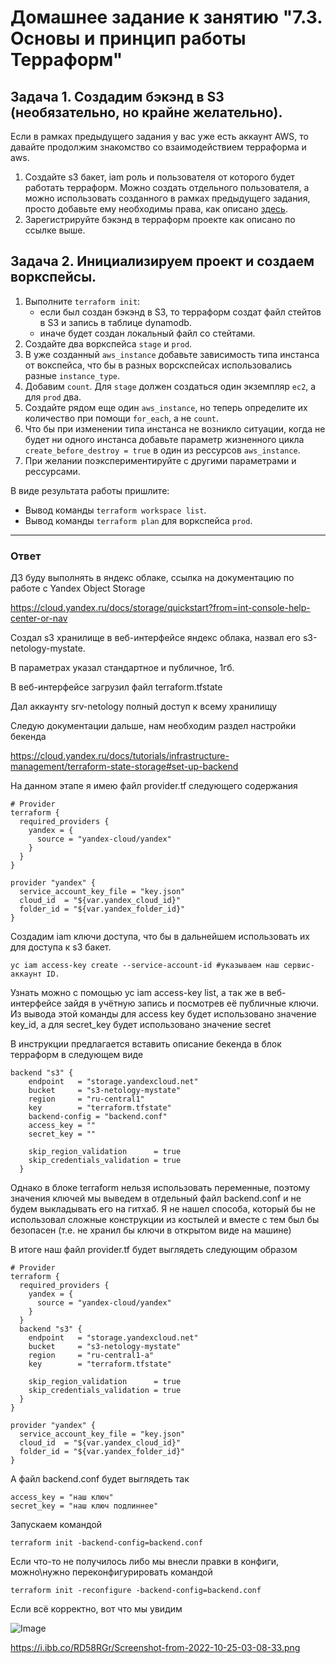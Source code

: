 # Домашнее задание к занятию "7.3. Основы и принцип работы Терраформ"

## Задача 1. Создадим бэкэнд в S3 (необязательно, но крайне желательно).

Если в рамках предыдущего задания у вас уже есть аккаунт AWS, то давайте продолжим знакомство со взаимодействием
терраформа и aws. 

1. Создайте s3 бакет, iam роль и пользователя от которого будет работать терраформ. Можно создать отдельного пользователя,
а можно использовать созданного в рамках предыдущего задания, просто добавьте ему необходимы права, как описано 
[здесь](https://www.terraform.io/docs/backends/types/s3.html).
1. Зарегистрируйте бэкэнд в терраформ проекте как описано по ссылке выше. 


## Задача 2. Инициализируем проект и создаем воркспейсы. 

1. Выполните `terraform init`:
    * если был создан бэкэнд в S3, то терраформ создат файл стейтов в S3 и запись в таблице 
dynamodb.
    * иначе будет создан локальный файл со стейтами.  
1. Создайте два воркспейса `stage` и `prod`.
1. В уже созданный `aws_instance` добавьте зависимость типа инстанса от вокспейса, что бы в разных ворскспейсах 
использовались разные `instance_type`.
1. Добавим `count`. Для `stage` должен создаться один экземпляр `ec2`, а для `prod` два. 
1. Создайте рядом еще один `aws_instance`, но теперь определите их количество при помощи `for_each`, а не `count`.
1. Что бы при изменении типа инстанса не возникло ситуации, когда не будет ни одного инстанса добавьте параметр
жизненного цикла `create_before_destroy = true` в один из рессурсов `aws_instance`.
1. При желании поэкспериментируйте с другими параметрами и рессурсами.

В виде результата работы пришлите:
* Вывод команды `terraform workspace list`.
* Вывод команды `terraform plan` для воркспейса `prod`.  

---

### Ответ
ДЗ буду выполнять в яндекс облаке, ссылка на документацию по работе с Yandex Object Storage

https://cloud.yandex.ru/docs/storage/quickstart?from=int-console-help-center-or-nav


Создал s3 хранилище в веб-интерфейсе яндекс облака, назвал его s3-netology-mystate.

В параметрах указал стандартное и публичное, 1гб.

В веб-интерфейсе загрузил файл terraform.tfstate

Дал аккаунту srv-netology полный доступ к всему хранилищу

Следую документации дальше, нам необходим раздел настройки бекенда

https://cloud.yandex.ru/docs/tutorials/infrastructure-management/terraform-state-storage#set-up-backend

На данном этапе я имею файл provider.tf следующего содержания

```
# Provider
terraform {
  required_providers {
    yandex = {
      source = "yandex-cloud/yandex"
    }
  }
}

provider "yandex" {
  service_account_key_file = "key.json"
  cloud_id  = "${var.yandex_cloud_id}"
  folder_id = "${var.yandex_folder_id}"
}

```
Создадим iam ключи доступа, что бы в дальнейшем использовать их для доступа к s3 бакет.
```
yc iam access-key create --service-account-id #указываем наш сервис-аккаунт ID. 
```
Узнать можно с помощью yc iam access-key list, а так же в веб-интерфейсе зайдя в учётную запись и посмотрев её публичные ключи.
Из вывода этой команды для access key будет использовано значение key_id, а для secret_key будет использовано значение secret


В инструкции предлагается вставить описание бекенда в блок терраформ в следующем виде
```
backend "s3" {
    endpoint   = "storage.yandexcloud.net"
    bucket     = "s3-netology-mystate"
    region     = "ru-central1"
    key        = "terraform.tfstate"
    backend-config = "backend.conf"
    access_key = ""
    secret_key = ""

    skip_region_validation      = true
    skip_credentials_validation = true
  }
```
Однако в блоке terraform нельзя использовать переменные, поэтому значения ключей мы выведем в отдельный файл backend.conf и не будем выкладывать его на гитхаб. Я не нашел способа, который бы не использовал сложные конструкции из костылей и вместе с тем был бы безопасен (т.е. не хранил бы ключи в открытом виде на машине)

В итоге наш файл provider.tf будет выглядеть следующим образом 
```
# Provider
terraform {
  required_providers {
    yandex = {
      source = "yandex-cloud/yandex"
    }
  }
  backend "s3" {
    endpoint   = "storage.yandexcloud.net"
    bucket     = "s3-netology-mystate"
    region     = "ru-central1-a"
    key        = "terraform.tfstate"
        
    skip_region_validation      = true
    skip_credentials_validation = true
  }
}

provider "yandex" {
  service_account_key_file = "key.json"
  cloud_id  = "${var.yandex_cloud_id}"
  folder_id = "${var.yandex_folder_id}"
}
```
А файл backend.conf будет выглядеть так
```
access_key = "наш ключ"
secret_key = "наш ключ подлиннее"
```
Запускаем командой 
```
terraform init -backend-config=backend.conf
```
Если что-то не получилось либо мы внесли правки в конфиги, можно\нужно переконфигурировать командой
```
terraform init -reconfigure -backend-config=backend.conf
```
Если всё корректно, вот что мы увидим

![Image](https://i.ibb.co/RD58RGr/Screenshot-from-2022-10-25-03-08-33.png)

https://i.ibb.co/RD58RGr/Screenshot-from-2022-10-25-03-08-33.png




